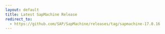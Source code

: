 ```yaml
---
layout: default
title: Latest SapMachine Release
redirect_to:
  - https://github.com/SAP/SapMachine/releases/tag/sapmachine-17.0.16
---
```

